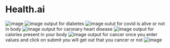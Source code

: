 # Health.ai
![image](https://user-images.githubusercontent.com/66308480/149965441-4117fbd1-b9be-477f-acf6-1c12a9966094.png)
![image](https://user-images.githubusercontent.com/66308480/149965635-a498fa35-2209-405b-9242-adaf1d067df3.png)
output for diabetes 
![image](https://user-images.githubusercontent.com/66308480/149965815-a8490348-1a99-427d-9691-98d8641978da.png)
outut for covid is alive or not in body
![image](https://user-images.githubusercontent.com/66308480/149965930-19f1081f-3aec-4963-8cbb-6b07cb43016a.png)
output for caronary heart disease
![image](https://user-images.githubusercontent.com/66308480/149966156-5eb056ee-8d66-45f6-9dde-6eab876148d8.png)
output for calories present in your body
![image](https://user-images.githubusercontent.com/66308480/149966327-dc936a37-a066-4eb5-a971-fe8134e02ca0.png)
output for cancer once you enter values and click on submit you will get out that you cancer or not
![image](https://user-images.githubusercontent.com/66308480/150521522-033a05a6-0509-4b37-acc1-9c5ea8a15ee8.png)
